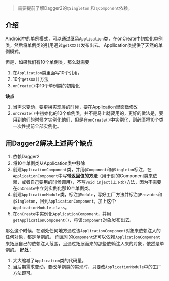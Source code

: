 > 需要提前了解Dagger2的`@Singleton` 和 `@Component`依赖。
## 介绍
Android中的单例模式，可以通过继承`Application`类，在onCreate中初始化单例类，然后将单例类的引用通过`getXXX()`发布出去。
Application类提供了天然的单例模式。

但是，如果我们有10个单例类，那么就需要
1. 在`Application`类里面写10个引用，
2. 10个`getXXX()`方法
3. `onCreate()`中10个单例类的初始化

**缺点** 
1. 当需求变动，要更换实现类的时候，要在Application里面做修改
2. `onCreate()`中初始化的10个单例类，并不是马上就要用的，更好的做法是，要用到他们的时候才实例化他们，但是在`onCreate()`中实例化，则必须将10个类一次性提前全部实例化。
## 用Dagger2解决上述两个缺点
1. 依赖Dagger2
2. 将10个单例类从Application类中移除
3. 创建`ApplicationComponent`类，并用`@Component`和`@Singleton`标注，在`ApplicationComponent`中写**带返回值的方法**（用于别的Component类来依赖，或者自己要用的时候调用），不写`void inject(上下文)`方法，因为不需要在`onCreate`中立刻实例化那10个单例类。
4. 创建`ApplicationModule`类，标注`@Module`，写好工厂方法并标注`@Provides`和`@Singleton`，回到`ApplicationComponent`，加上这个`ApplicationModule.class`。
5. 在`onCreate`中实例化`ApplicationComponent`，并用`getApplicationComponent()`，将该`component`对象发布出去。

那么这个时候，在别处任何地方通过该`ApplicationComponent`对象来依赖注入的任何对象，都是单例的。
而且别的`Component`还可以依赖`ApplicationComponent`来拓展自己的依赖注入范围，且通过拓展而来的那些依赖注入来的对象，依然是单例的。
**好处**：
1. 大大缩减了`Application`类的代码量。
2. 当后期需求变动，要改单例类的实现时，只要改`ApplicationModule`中的工厂方法即可。
